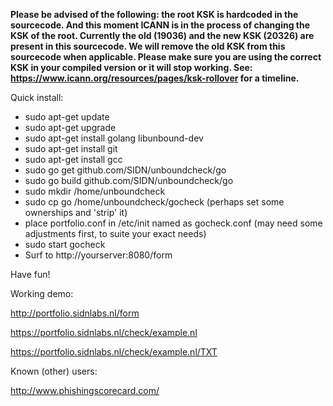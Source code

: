 **Please be advised of the following: the root KSK is hardcoded in the sourcecode. And this moment ICANN is in the process of changing the KSK of the root. Currently the old (19036) and the new KSK (20326) are present in this sourcecode. We will remove the old KSK from this sourcecode when applicable. Please make sure you are using the correct KSK in your compiled version or it will stop working. See: https://www.icann.org/resources/pages/ksk-rollover for a timeline.** 

Quick install:

- sudo apt-get update
- sudo apt-get upgrade
- sudo apt-get install golang libunbound-dev
- sudo apt-get install git
- sudo apt-get install gcc
- sudo go get github.com/SIDN/unboundcheck/go
- sudo go build github.com/SIDN/unboundcheck/go
- sudo mkdir /home/unboundcheck
- sudo cp go /home/unboundcheck/gocheck
  (perhaps set some ownerships and 'strip' it)
- place portfolio.conf in /etc/init named as gocheck.conf
  (may need some adjustments first, to suite your exact needs)
- sudo start gocheck
- Surf to http://yourserver:8080/form

Have fun!

Working demo:

http://portfolio.sidnlabs.nl/form

https://portfolio.sidnlabs.nl/check/example.nl

https://portfolio.sidnlabs.nl/check/example.nl/TXT

Known (other) users:

http://www.phishingscorecard.com/

